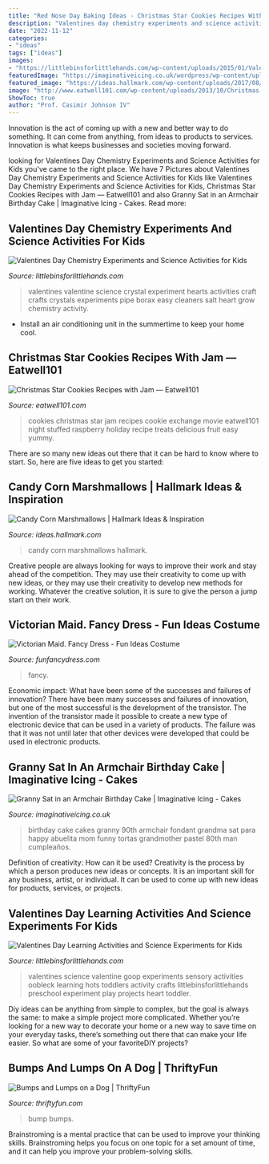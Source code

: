 ```yaml
---
title: "Red Nose Day Baking Ideas - Christmas Star Cookies Recipes With Jam — Eatwell101"
description: "Valentines day chemistry experiments and science activities for kids"
date: "2022-11-12"
categories:
- "ideas"
tags: ["ideas"]
images:
- "https://littlebinsforlittlehands.com/wp-content/uploads/2015/01/Valentines-Goop-Valentines-Oobleck-Red-hots-activity-sensory-science-experiment.jpg"
featuredImage: "https://imaginativeicing.co.uk/wordpress/wp-content/uploads/2012/04/granny_in_armchair_birthday_cake.jpg"
featured_image: "https://ideas.hallmark.com/wp-content/uploads/2017/08/Candy-Corn-Marshmallows.jpg"
image: "http://www.eatwell101.com/wp-content/uploads/2013/10/Christmas-Star-Cookies-recipe.jpg"
ShowToc: true
author: "Prof. Casimir Johnson IV"
---
```



Innovation is the act of coming up with a new and better way to do something. It can come from anything, from ideas to products to services. Innovation is what keeps businesses and societies moving forward.

	

		
looking for Valentines Day Chemistry Experiments and Science Activities for Kids you've came to the right place. We have 7 Pictures about Valentines Day Chemistry Experiments and Science Activities for Kids like Valentines Day Chemistry Experiments and Science Activities for Kids, Christmas Star Cookies Recipes with Jam — Eatwell101 and also Granny Sat in an Armchair Birthday Cake | Imaginative Icing - Cakes. Read more:
		
    
## Valentines Day Chemistry Experiments And Science Activities For Kids

<img loading=lazy src="http://littlebinsforlittlehands.com/wp-content/uploads/2015/01/Crystal-Science-Valentines-Science-crystal-hearts-experiment-borax-pipe-cleaners-crystals-680x1024.jpg" onerror="this.onerror=null;this.src='https://tse2.mm.bing.net/th?id=OIP.myrNB5JoohLlUdHhmQIKAAHaLJ&amp;pid=15.1';" alt="Valentines Day Chemistry Experiments and Science Activities for Kids">

_Source: littlebinsforlittlehands.com_

>valentines valentine science crystal experiment hearts activities craft crafts crystals experiments pipe borax easy cleaners salt heart grow chemistry activity. 

	

- Install an air conditioning unit in the summertime to keep your home cool.

    
## Christmas Star Cookies Recipes With Jam — Eatwell101

<img loading=lazy src="http://www.eatwell101.com/wp-content/uploads/2013/10/Christmas-Star-Cookies-recipe.jpg" onerror="this.onerror=null;this.src='https://tse2.mm.bing.net/th?id=OIP.tQX2afE7RqpSb5LpOqZrDQHaKb&amp;pid=15.1';" alt="Christmas Star Cookies Recipes with Jam — Eatwell101">

_Source: eatwell101.com_

>cookies christmas star jam recipes cookie exchange movie eatwell101 night stuffed raspberry holiday recipe treats delicious fruit easy yummy. 

	

There are so many new ideas out there that it can be hard to know where to start. So, here are five ideas to get you started: 

    
## Candy Corn Marshmallows | Hallmark Ideas &amp; Inspiration

<img loading=lazy src="https://ideas.hallmark.com/wp-content/uploads/2017/08/Candy-Corn-Marshmallows.jpg" onerror="this.onerror=null;this.src='https://tse2.mm.bing.net/th?id=OIP.EmqezRiRlA09dvAHUrd2wgHaHa&amp;pid=15.1';" alt="Candy Corn Marshmallows | Hallmark Ideas &amp; Inspiration">

_Source: ideas.hallmark.com_

>candy corn marshmallows hallmark. 

	

Creative people are always looking for ways to improve their work and stay ahead of the competition. They may use their creativity to come up with new ideas, or they may use their creativity to develop new methods for working. Whatever the creative solution, it is sure to give the person a jump start on their work.

    
## Victorian Maid. Fancy Dress - Fun Ideas Costume

<img loading=lazy src="https://www.funfancydress.com/media/catalog/product/B/R/BRISCC863.jpg" onerror="this.onerror=null;this.src='https://tse4.mm.bing.net/th?id=OIP.lv1-SvN0zMAyvgw-3PDRxQAAAA&amp;pid=15.1';" alt="Victorian Maid. Fancy Dress - Fun Ideas Costume">

_Source: funfancydress.com_

>fancy. 

	

Economic impact: What have been some of the successes and failures of innovation?
There have been many successes and failures of innovation, but one of the most successful is the development of the transistor. The invention of the transistor made it possible to create a new type of electronic device that can be used in a variety of products. The failure was that it was not until later that other devices were developed that could be used in electronic products.

    
## Granny Sat In An Armchair Birthday Cake | Imaginative Icing - Cakes

<img loading=lazy src="https://imaginativeicing.co.uk/wordpress/wp-content/uploads/2012/04/granny_in_armchair_birthday_cake.jpg" onerror="this.onerror=null;this.src='https://tse4.mm.bing.net/th?id=OIP.jVfLX8AJhSeSaIDjHtYM8wAAAA&amp;pid=15.1';" alt="Granny Sat in an Armchair Birthday Cake | Imaginative Icing - Cakes">

_Source: imaginativeicing.co.uk_

>birthday cake cakes granny 90th armchair fondant grandma sat para happy abuelita mom funny tortas grandmother pastel 80th man cumpleaños. 

	

Definition of creativity: How can it be used?
Creativity is the process by which a person produces new ideas or concepts. It is an important skill for any business, artist, or individual. It can be used to come up with new ideas for products, services, or projects.

    
## Valentines Day Learning Activities And Science Experiments For Kids

<img loading=lazy src="https://littlebinsforlittlehands.com/wp-content/uploads/2015/01/Valentines-Goop-Valentines-Oobleck-Red-hots-activity-sensory-science-experiment.jpg" onerror="this.onerror=null;this.src='https://tse2.mm.bing.net/th?id=OIP.3n_TvjJDkc-qwwwNn23RVwHaLp&amp;pid=15.1';" alt="Valentines Day Learning Activities and Science Experiments for Kids">

_Source: littlebinsforlittlehands.com_

>valentines science valentine goop experiments sensory activities oobleck learning hots toddlers activity crafts littlebinsforlittlehands preschool experiment play projects heart toddler. 

	

Diy ideas can be anything from simple to complex, but the goal is always the same: to make a simple project more complicated. Whether you’re looking for a new way to decorate your home or a new way to save time on your everyday tasks, there’s something out there that can make your life easier. So what are some of your favoriteDIY projects?

    
## Bumps And Lumps On A Dog | ThriftyFun

<img loading=lazy src="https://img.thrfun.com/img/127/284/bump_on_dogs_ear_1_l3.jpg" onerror="this.onerror=null;this.src='https://tse3.mm.bing.net/th?id=OIP.ycFSVr_zB1qe937Jru6W3gHaJ4&amp;pid=15.1';" alt="Bumps and Lumps on a Dog | ThriftyFun">

_Source: thriftyfun.com_

>bump bumps. 

	

Brainstroming is a mental practice that can be used to improve your thinking skills. Brainstroming helps you focus on one topic for a set amount of time, and it can help you improve your problem-solving skills.

